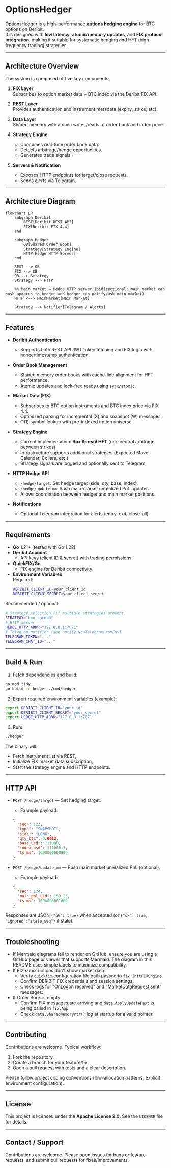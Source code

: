 # OptionsHedger

OptionsHedger is a high-performance **options hedging engine** for BTC options on Deribit.  
It is designed with **low latency**, **atomic memory updates**, and **FIX protocol integration**, making it suitable for systematic hedging and HFT (high-frequency trading) strategies.

---

## Architecture Overview

The system is composed of five key components:

1. **FIX Layer**  
   Subscribes to option market data + BTC index via the Deribit FIX API.

2. **REST Layer**  
   Provides authentication and instrument metadata (expiry, strike, etc).

3. **Data Layer**  
   Shared memory with atomic writes/reads of order book and index price.

4. **Strategy Engine**  
   - Consumes real-time order book data.  
   - Detects arbitrage/hedge opportunities.  
   - Generates trade signals.  

5. **Servers & Notification**  
   - Exposes HTTP endpoints for target/close requests.  
   - Sends alerts via Telegram.  

---

## Architecture Diagram

```mermaid
flowchart LR
    subgraph Deribit
        REST[Deribit REST API]
        FIX[Deribit FIX 4.4]
    end

    subgraph Hedger
        OB[Shared Order Book]
        Strategy[Strategy Engine]
        HTTP[Hedge HTTP Server]
    end

    REST --> OB
    FIX --> OB
    OB --> Strategy
    Strategy --> HTTP

    %% Main market ↔ Hedge HTTP server (bidirectional; main market can push updates to hedger and hedger can notify/ask main market)
    HTTP <--> MainMarket[Main Market]

    Strategy --> Notifier[Telegram / Alerts]
```


---

## Features

- **Deribit Authentication**
  - Supports both REST API JWT token fetching and FIX login with nonce/timestamp authentication.

- **Order Book Management**
  - Shared memory order books with cache-line alignment for HFT performance.
  - Atomic updates and lock-free reads using `sync/atomic`.

- **Market Data (FIX)**
  - Subscribes to BTC option instruments and BTC index price via FIX 4.4.
  - Optimized parsing for incremental (X) and snapshot (W) messages.
  - O(1) symbol lookup with pre-indexed option universe.

- **Strategy Engine**
  - Current implementation: **Box Spread HFT** (risk-neutral arbitrage between strikes).
  - Infrastructure supports additional strategies (Expected Move Calendar, Collars, etc.).
  - Strategy signals are logged and optionally sent to Telegram.

- **HTTP Hedge API**
  - `/hedge/target`: Set hedge target (side, qty, base, index).
  - `/hedge/update_mm`: Push main-market unrealized PnL updates.
  - Allows coordination between hedger and main market positions.

- **Notifications**
  - Optional Telegram integration for alerts (entry, exit, close-all).

---

## Requirements

- **Go** 1.21+ (tested with Go 1.22)
- **Deribit Account**
  - API keys (client ID & secret) with trading permissions.
- **QuickFIX/Go**
  - FIX engine for Deribit connectivity.
- **Environment Variables**  
  Required:
  ```bash
  DERIBIT_CLIENT_ID=your_client_id
  DERIBIT_CLIENT_SECRET=your_client_secret
  ```

Recommended / optional:
```bash
# Strategy selection (if multiple strategies present)
STRATEGY="box_spread"
# HTTP server
HEDGE_HTTP_ADDR="127.0.0.1:7071"
# Telegram notifier (see notify.NewTelegramFromEnv)
TELEGRAM_TOKEN="..."
TELEGRAM_CHAT_ID="..."
```

---

## Build & Run

1. Fetch dependencies and build:
```bash
go mod tidy
go build -o hedger ./cmd/hedger
```

2. Export required environment variables (example):
```bash
export DERIBIT_CLIENT_ID="your_id"
export DERIBIT_CLIENT_SECRET="your_secret"
export HEDGE_HTTP_ADDR="127.0.0.1:7071"
```

3. Run:
```bash
./hedger
```

The binary will:
- Fetch instrument list via REST,
- Initialize FIX market data subscription,
- Start the strategy engine and HTTP endpoints.

---

## HTTP API

- `POST /hedge/target` — Set hedging target.
  - Example payload:
  ```json
  {
    "seq": 123,
    "type": "SNAPSHOT",
    "side": "LONG",
    "qty_btc": 0.0012,
    "base_usd": 111000,
    "index_usd": 111000.5,
    "ts_ms": 1690000000000
  }
  ```

- `POST /hedge/update_mm` — Push main market unrealized PnL (optional).
  - Example payload:
  ```json
  {
    "seq": 124,
    "main_pnl_usd": 150.25,
    "ts_ms": 1690000001000
  }
  ```

Responses are JSON `{"ok": true}` when accepted (or `{"ok": true, "ignored":"stale_seq"}` if stale).

---

## Troubleshooting

- If Mermaid diagrams fail to render on GitHub, ensure you are using a GitHub page or viewer that supports Mermaid. The diagram in this README uses simple labels to maximize compatibility.
- If FIX subscriptions don't show market data:
  - Verify `quickfix` configuration file path passed to `fix.InitFIXEngine`.
  - Confirm DERIBIT FIX credentials and session settings.
  - Check logs for "OnLogon received" and "MarketDataRequest sent" messages.
- If Order Book is empty:
  - Confirm FIX messages are arriving and `data.ApplyUpdateFast` is being called in `fix.App`.
  - Check `data.SharedMemoryPtr()` log at startup for a valid pointer.

---

## Contributing

Contributions are welcome. Typical workflow:

1. Fork the repository.
2. Create a branch for your feature/fix.
3. Open a pull request with tests and a clear description.

Please follow project coding conventions (low-allocation patterns, explicit environment configuration).

---

## License

This project is licensed under the **Apache License 2.0**. See the `LICENSE` file for details.

---

## Contact / Support

Contributions are welcome. Please open issues for bugs or feature requests, and submit pull requests for fixes/improvements.
